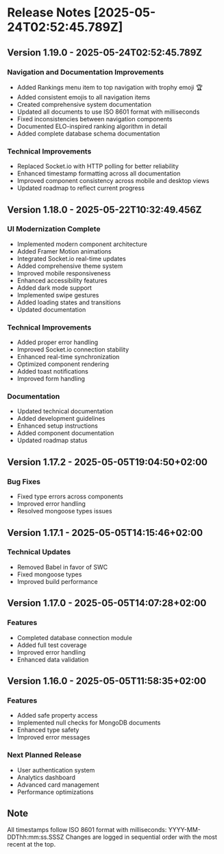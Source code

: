 # Release Notes [2025-05-24T02:52:45.789Z]

## Version 1.19.0 - 2025-05-24T02:52:45.789Z
### Navigation and Documentation Improvements
- Added Rankings menu item to top navigation with trophy emoji 🏆
- Added consistent emojis to all navigation items
- Created comprehensive system documentation
- Updated all documents to use ISO 8601 format with milliseconds
- Fixed inconsistencies between navigation components
- Documented ELO-inspired ranking algorithm in detail
- Added complete database schema documentation

### Technical Improvements
- Replaced Socket.io with HTTP polling for better reliability
- Enhanced timestamp formatting across all documentation
- Improved component consistency across mobile and desktop views
- Updated roadmap to reflect current progress

## Version 1.18.0 - 2025-05-22T10:32:49.456Z
### UI Modernization Complete
- Implemented modern component architecture
- Added Framer Motion animations
- Integrated Socket.io real-time updates
- Added comprehensive theme system
- Improved mobile responsiveness
- Enhanced accessibility features
- Added dark mode support
- Implemented swipe gestures
- Added loading states and transitions
- Updated documentation

### Technical Improvements
- Added proper error handling
- Improved Socket.io connection stability
- Enhanced real-time synchronization
- Optimized component rendering
- Added toast notifications
- Improved form handling

### Documentation
- Updated technical documentation
- Added development guidelines
- Enhanced setup instructions
- Added component documentation
- Updated roadmap status

## Version 1.17.2 - 2025-05-05T19:04:50+02:00
### Bug Fixes
- Fixed type errors across components
- Improved error handling
- Resolved mongoose types issues

## Version 1.17.1 - 2025-05-05T14:15:46+02:00
### Technical Updates
- Removed Babel in favor of SWC
- Fixed mongoose types
- Improved build performance

## Version 1.17.0 - 2025-05-05T14:07:28+02:00
### Features
- Completed database connection module
- Added full test coverage
- Improved error handling
- Enhanced data validation

## Version 1.16.0 - 2025-05-05T11:58:35+02:00
### Features
- Added safe property access
- Implemented null checks for MongoDB documents
- Enhanced type safety
- Improved error messages

### Next Planned Release
- User authentication system
- Analytics dashboard
- Advanced card management
- Performance optimizations

## Note
All timestamps follow ISO 8601 format with milliseconds: YYYY-MM-DDThh:mm:ss.SSSZ
Changes are logged in sequential order with the most recent at the top.
